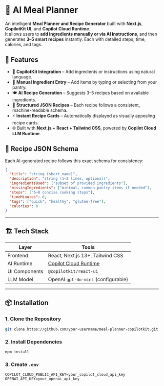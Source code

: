 # 🥗 AI Meal Planner

An intelligent **Meal Planner and Recipe Generator** built with **Next.js**, **CopilotKit UI**, and **Copilot Cloud Runtime**.  
It allows users to **add ingredients manually or via AI instructions**, and then generates **3–5 smart recipes** instantly. Each with detailed steps, time, calories, and tags.


## 🚀 Features

- 🧠 **CopilotKit Integration** – Add ingredients or instructions using natural language.
- 📝 **Manual Ingredient Entry** – Add items by typing or selecting from your pantry.
- 🍽️ **AI Recipe Generation** – Suggests 3–5 recipes based on available ingredients.
- 🧾 **Structured JSON Recipes** – Each recipe follows a consistent, machine-readable schema.
- ⚡ **Instant Recipe Cards** – Automatically displayed as visually appealing recipe cards.
- 🌐 Built with **Next.js + React + Tailwind CSS**, powered by **Copilot Cloud LLM Runtime**.


## 🧩 Recipe JSON Schema

Each AI-generated recipe follows this exact schema for consistency:

```json
{
  "title": "string (short name)",
  "description": "string (1–2 lines, optional)",
  "ingredientsUsed": ["subset of provided ingredients"],
  "missingIngredients": ["minimal, common pantry items if needed"],
  "steps": ["5–8 concise cooking steps"],
  "timeMinutes": 0,
  "tags": ["quick", "healthy", "gluten-free"],
  "calories": 0
}
```
---

## 🏗️ Tech Stack

| Layer | Tools |
|-------|-------|
| Frontend | React, Next.js 13+, Tailwind CSS |
| AI Runtime | [Copilot Cloud Runtime](https://copilotkit.ai) |
| UI Components | `@copilotkit/react-ui` |
| LLM Model | OpenAI `gpt-4o-mini` (configurable) |

---

## 📦 Installation

### 1. Clone the Repository

```bash
git clone https://github.com/your-username/meal-planner-copilotkit.git
```

### 2. Install Dependencies

```bash
npm install
```
### 3. Create `.env`

```env
COPILOT_CLOUD_PUBLIC_API_KEY=your_copilot_cloud_api_key
OPENAI_API_KEY=your_openai_api_key
```

